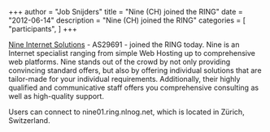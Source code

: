 +++
author = "Job Snijders"
title = "Nine (CH) joined the RING"
date = "2012-06-14"
description = "Nine (CH) joined the RING"
categories = [
    "participants",
]
+++

<a href="http://www.nine.ch/">Nine Internet Solutions</a> - AS29691 - joined the RING today. Nine is an Internet specialist ranging from simple Web Hosting up to comprehensive web platforms. Nine stands out of the crowd by not only providing convincing standard offers, but also by offering individual solutions that are tailor-made for your individual requirements. Additionally, their highly qualified and communicative staff offers you comprehensive consulting as well as high-quality support.

Users can connect to nine01.ring.nlnog.net, which is located in Z&#252;rich, Switzerland.

